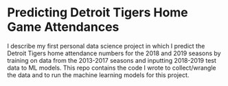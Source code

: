 # Predicting Detroit Tigers Home Game Attendances
I describe my first personal data science project in which I predict the Detroit Tigers home attendance numbers for the 2018 and 2019 seasons by training on data from the 2013-2017 seasons and inputting 2018-2019 test data to ML models. This repo contains the code I wrote to collect/wrangle the data and to run the machine learning models for this project.


